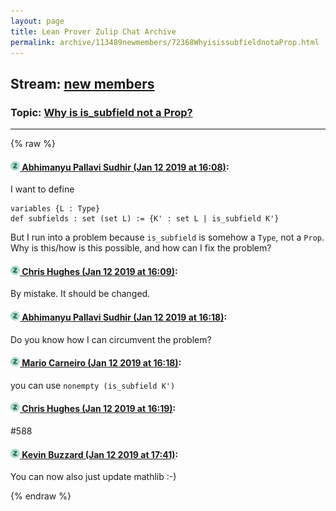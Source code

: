 ```yaml
---
layout: page
title: Lean Prover Zulip Chat Archive 
permalink: archive/113489newmembers/72368WhyisissubfieldnotaProp.html
---
```


## Stream: [new members](index.html)
### Topic: [Why is is_subfield not a Prop?](72368WhyisissubfieldnotaProp.html)

---


{% raw %}
#### [![Click to go to Zulip](../../assets/img/zulip2.png) Abhimanyu Pallavi Sudhir (Jan 12 2019 at 16:08)](https://leanprover.zulipchat.com/#narrow/stream/113489-new%20members/topic/Why%20is%20is_subfield%20not%20a%20Prop%3F/near/154987213):
I want to define
```lean
variables {L : Type}
def subfields : set (set L) := {K' : set L | is_subfield K'}
```
But I run into a problem because `is_subfield` is somehow a `Type`, not a `Prop`. Why is this/how is this possible, and how can I fix the problem?

#### [![Click to go to Zulip](../../assets/img/zulip2.png) Chris Hughes (Jan 12 2019 at 16:09)](https://leanprover.zulipchat.com/#narrow/stream/113489-new%20members/topic/Why%20is%20is_subfield%20not%20a%20Prop%3F/near/154987224):
By mistake. It should be changed.

#### [![Click to go to Zulip](../../assets/img/zulip2.png) Abhimanyu Pallavi Sudhir (Jan 12 2019 at 16:18)](https://leanprover.zulipchat.com/#narrow/stream/113489-new%20members/topic/Why%20is%20is_subfield%20not%20a%20Prop%3F/near/154987515):
Do you know how I can circumvent the problem?

#### [![Click to go to Zulip](../../assets/img/zulip2.png) Mario Carneiro (Jan 12 2019 at 16:18)](https://leanprover.zulipchat.com/#narrow/stream/113489-new%20members/topic/Why%20is%20is_subfield%20not%20a%20Prop%3F/near/154987518):
you can use `nonempty (is_subfield K')`

#### [![Click to go to Zulip](../../assets/img/zulip2.png) Chris Hughes (Jan 12 2019 at 16:19)](https://leanprover.zulipchat.com/#narrow/stream/113489-new%20members/topic/Why%20is%20is_subfield%20not%20a%20Prop%3F/near/154987531):
#588

#### [![Click to go to Zulip](../../assets/img/zulip2.png) Kevin Buzzard (Jan 12 2019 at 17:41)](https://leanprover.zulipchat.com/#narrow/stream/113489-new%20members/topic/Why%20is%20is_subfield%20not%20a%20Prop%3F/near/154990392):
You can now also just update mathlib :-)


{% endraw %}
